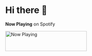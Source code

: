 # Hi there 👋

**Now Playing** on Spotify

<a href="https://now-playing-profile.marcomcnulty.vercel.app/now-playing?open">
    <img src="https://now-playing-profile.marcomcnulty.vercel.app/now-playing" width="256" height="64" alt="Now Playing">
</a>
